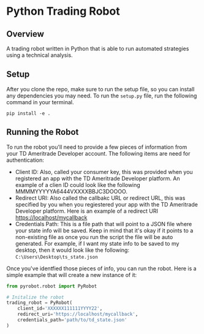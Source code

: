 # Python Trading Robot

## Overview

A trading robot written in Python that is able to run automated strategies using a technical analysis.

## Setup

After you clone the repo, make sure to run the setup file, so you can install any dependencies you may need. To run the `setup.py` file, run the following command in your terminal.

```console
pip install -e .
```

## Running the Robot

To run the robot you'll need to provide a few pieces of information from your TD Ameritrade Developer account. The following items are need for authentication:

- Client ID: Also, called your consumer key, this was provided when you registered an app with the TD Ameritrade Developer platform. An example of a clien ID could look like the following MMMMYYYYYA6444VXXXXBBJC3DOOOO.
- Redirect URI: Also called the callbakc URL or redirect URL, this was specified by you when you regiestered your app with the TD Ameritrade Developer platform. Here is an example of a redirect URI <https://localhost/mycallback>
- Credentials Path: This is a file path that will point to a JSON file where your state info will be saved. Keep in mind that it's okay if it points to a non-existing file as once you run the script the file will be auto generated. For example, if I want my state info to be saved to my desktop, then it would look like the following: `C:\Users\Desktop\ts_state.json`

Once you've identfied those pieces of info, you can run the robot. Here is a simple example that will create a new instance of it:

```python
from pyrobot.robot import PyRobot

# Initalize the robot
trading_robot = PyRobot(
    client_id='XXXXXX111111YYYY22',
    redirect_uri='https://localhost/mycallback',
    credentials_path='path/to/td_state.json'
)
```

